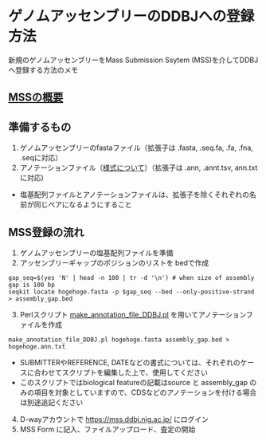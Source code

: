 # ゲノムアッセンブリーのDDBJへの登録方法

新規のゲノムアッセンブリーをMass Submission Ssytem (MSS)を介してDDBJへ登録する方法のメモ

## [MSSの概要](https://www.ddbj.nig.ac.jp/ddbj/mss.html)

## 準備するもの
1. ゲノムアッセンブリーのfastaファイル（拡張子は .fasta, .seq.fa, .fa, .fna, .seqに対応）
2. アノテーションファイル（[様式について](https://www.ddbj.nig.ac.jp/ddbj/file-format.html#annotation)）（拡張子は .ann, .annt.tsv, ann.txtに対応)
* 塩基配列ファイルとアノテーションファイルは、拡張子を除くそれぞれの名前が同じペアになるようにすること

## MSS登録の流れ
1. ゲノムアッセンブリーの塩基配列ファイルを準備
2. アッセンブリーギャップのポジションのリストを bedで作成
```
gap_seq=$(yes 'N' | head -n 100 | tr -d '\n') # when size of assembly gap is 100 bp
seqkit locate hogehoge.fasta -p $gap_seq --bed --only-positive-strand > assembly_gap.bed
```
3. Perlスクリプト [make_annotation_file_DDBJ.pl](make_annotation_file_DDBJ.pl) を用いてアノテーションファイルを作成
```
make_annotation_file_DDBJ.pl hogehoge.fasta assembly_gap.bed > hogehoge.ann.txt
```
* SUBMITTERやREFERENCE, DATEなどの書式については、それぞれのケースに合わせてスクリプトを編集した上で、使用してください
* このスクリプトではbiological featureの記載はsource と assembly_gap のみの項目を対象としていますので、CDSなどのアノテーションを付ける場合は別途追記ください
4. D-wayアカウントで https://mss.ddbj.nig.ac.jp/ にログイン
5. MSS Form に記入、ファイルアップロード、査定の開始
